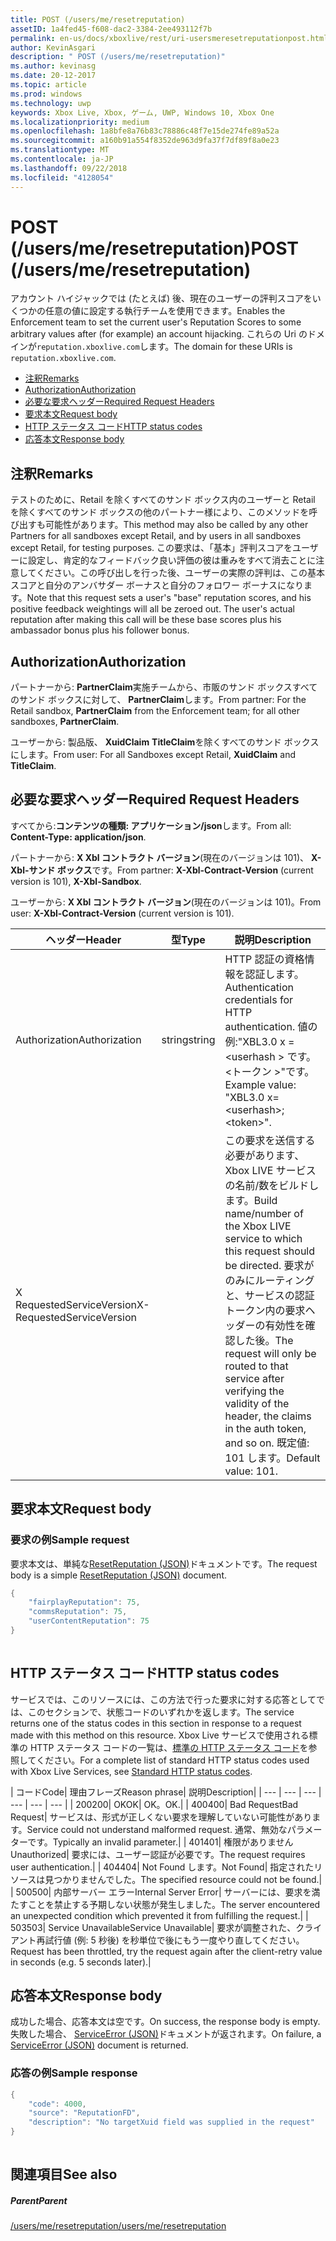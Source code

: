 ```yaml
---
title: POST (/users/me/resetreputation)
assetID: 1a4fed45-f608-dac2-3384-2ee493112f7b
permalink: en-us/docs/xboxlive/rest/uri-usersmeresetreputationpost.html
author: KevinAsgari
description: " POST (/users/me/resetreputation)"
ms.author: kevinasg
ms.date: 20-12-2017
ms.topic: article
ms.prod: windows
ms.technology: uwp
keywords: Xbox Live, Xbox, ゲーム, UWP, Windows 10, Xbox One
ms.localizationpriority: medium
ms.openlocfilehash: 1a8bfe8a76b83c78886c48f7e15de274fe89a52a
ms.sourcegitcommit: a160b91a554f8352de963d9fa37f7df89f8a0e23
ms.translationtype: MT
ms.contentlocale: ja-JP
ms.lasthandoff: 09/22/2018
ms.locfileid: "4128054"
---
```

# <a name="post-usersmeresetreputation"></a><span data-ttu-id="87561-104">POST (/users/me/resetreputation)</span><span class="sxs-lookup"><span data-stu-id="87561-104">POST (/users/me/resetreputation)</span></span>
<span data-ttu-id="87561-105">アカウント ハイジャックでは (たとえば) 後、現在のユーザーの評判スコアをいくつかの任意の値に設定する執行チームを使用できます。</span><span class="sxs-lookup"><span data-stu-id="87561-105">Enables the Enforcement team to set the current user's Reputation Scores to some arbitrary values after (for example) an account hijacking.</span></span> <span data-ttu-id="87561-106">これらの Uri のドメインが`reputation.xboxlive.com`します。</span><span class="sxs-lookup"><span data-stu-id="87561-106">The domain for these URIs is `reputation.xboxlive.com`.</span></span>
 
  * [<span data-ttu-id="87561-107">注釈</span><span class="sxs-lookup"><span data-stu-id="87561-107">Remarks</span></span>](#ID4EV)
  * [<span data-ttu-id="87561-108">Authorization</span><span class="sxs-lookup"><span data-stu-id="87561-108">Authorization</span></span>](#ID4E5)
  * [<span data-ttu-id="87561-109">必要な要求ヘッダー</span><span class="sxs-lookup"><span data-stu-id="87561-109">Required Request Headers</span></span>](#ID4ETB)
  * [<span data-ttu-id="87561-110">要求本文</span><span class="sxs-lookup"><span data-stu-id="87561-110">Request body</span></span>](#ID4END)
  * [<span data-ttu-id="87561-111">HTTP ステータス コード</span><span class="sxs-lookup"><span data-stu-id="87561-111">HTTP status codes</span></span>](#ID4EDE)
  * [<span data-ttu-id="87561-112">応答本文</span><span class="sxs-lookup"><span data-stu-id="87561-112">Response body</span></span>](#ID4EFH)
 
<a id="ID4EV"></a>

 
## <a name="remarks"></a><span data-ttu-id="87561-113">注釈</span><span class="sxs-lookup"><span data-stu-id="87561-113">Remarks</span></span>
 
<span data-ttu-id="87561-114">テストのために、Retail を除くすべてのサンド ボックス内のユーザーと Retail を除くすべてのサンド ボックスの他のパートナー様により、このメソッドを呼び出すも可能性があります。</span><span class="sxs-lookup"><span data-stu-id="87561-114">This method may also be called by any other Partners for all sandboxes except Retail, and by users in all sandboxes except Retail, for testing purposes.</span></span> <span data-ttu-id="87561-115">この要求は、「基本」評判スコアをユーザーに設定し、肯定的なフィードバック良い評価の彼は重みをすべて消去ことに注意してください。この呼び出しを行った後、ユーザーの実際の評判は、この基本スコアと自分のアンバサダー ボーナスと自分のフォロワー ボーナスになります。</span><span class="sxs-lookup"><span data-stu-id="87561-115">Note that this request sets a user's "base" reputation scores, and his positive feedback weightings will all be zeroed out. The user's actual reputation after making this call will be these base scores plus his ambassador bonus plus his follower bonus.</span></span>
  
<a id="ID4E5"></a>

 
## <a name="authorization"></a><span data-ttu-id="87561-116">Authorization</span><span class="sxs-lookup"><span data-stu-id="87561-116">Authorization</span></span>
 
<span data-ttu-id="87561-117">パートナーから: **PartnerClaim**実施チームから、市販のサンド ボックスすべてのサンド ボックスに対して、 **PartnerClaim**します。</span><span class="sxs-lookup"><span data-stu-id="87561-117">From partner: For the Retail sandbox, **PartnerClaim** from the Enforcement team; for all other sandboxes, **PartnerClaim**.</span></span>
 
<span data-ttu-id="87561-118">ユーザーから: 製品版、 **XuidClaim** **TitleClaim**を除くすべてのサンド ボックスにします。</span><span class="sxs-lookup"><span data-stu-id="87561-118">From user: For all Sandboxes except Retail, **XuidClaim** and **TitleClaim**.</span></span>
  
<a id="ID4ETB"></a>

 
## <a name="required-request-headers"></a><span data-ttu-id="87561-119">必要な要求ヘッダー</span><span class="sxs-lookup"><span data-stu-id="87561-119">Required Request Headers</span></span>
 
<span data-ttu-id="87561-120">すべてから:**コンテンツの種類: アプリケーション/json**します。</span><span class="sxs-lookup"><span data-stu-id="87561-120">From all: **Content-Type: application/json**.</span></span>
 
<span data-ttu-id="87561-121">パートナーから: **X Xbl コントラクト バージョン**(現在のバージョンは 101)、 **X-Xbl-サンド ボックス**です。</span><span class="sxs-lookup"><span data-stu-id="87561-121">From partner: **X-Xbl-Contract-Version** (current version is 101), **X-Xbl-Sandbox**.</span></span>
 
<span data-ttu-id="87561-122">ユーザーから: **X Xbl コントラクト バージョン**(現在のバージョンは 101)。</span><span class="sxs-lookup"><span data-stu-id="87561-122">From user: **X-Xbl-Contract-Version** (current version is 101).</span></span>
 
| <span data-ttu-id="87561-123">ヘッダー</span><span class="sxs-lookup"><span data-stu-id="87561-123">Header</span></span>| <span data-ttu-id="87561-124">型</span><span class="sxs-lookup"><span data-stu-id="87561-124">Type</span></span>| <span data-ttu-id="87561-125">説明</span><span class="sxs-lookup"><span data-stu-id="87561-125">Description</span></span>| 
| --- | --- | --- | 
| <span data-ttu-id="87561-126">Authorization</span><span class="sxs-lookup"><span data-stu-id="87561-126">Authorization</span></span>| <span data-ttu-id="87561-127">string</span><span class="sxs-lookup"><span data-stu-id="87561-127">string</span></span>| <span data-ttu-id="87561-128">HTTP 認証の資格情報を認証します。</span><span class="sxs-lookup"><span data-stu-id="87561-128">Authentication credentials for HTTP authentication.</span></span> <span data-ttu-id="87561-129">値の例:"XBL3.0 x =&lt;userhash > です。&lt;トークン >"です。</span><span class="sxs-lookup"><span data-stu-id="87561-129">Example value: "XBL3.0 x=&lt;userhash>;&lt;token>".</span></span>| 
| <span data-ttu-id="87561-130">X RequestedServiceVersion</span><span class="sxs-lookup"><span data-stu-id="87561-130">X-RequestedServiceVersion</span></span>|  | <span data-ttu-id="87561-131">この要求を送信する必要があります、Xbox LIVE サービスの名前/数をビルドします。</span><span class="sxs-lookup"><span data-stu-id="87561-131">Build name/number of the Xbox LIVE service to which this request should be directed.</span></span> <span data-ttu-id="87561-132">要求がのみにルーティングと、サービスの認証トークン内の要求ヘッダーの有効性を確認した後。</span><span class="sxs-lookup"><span data-stu-id="87561-132">The request will only be routed to that service after verifying the validity of the header, the claims in the auth token, and so on.</span></span> <span data-ttu-id="87561-133">既定値: 101 します。</span><span class="sxs-lookup"><span data-stu-id="87561-133">Default value: 101.</span></span>| 
  
<a id="ID4END"></a>

 
## <a name="request-body"></a><span data-ttu-id="87561-134">要求本文</span><span class="sxs-lookup"><span data-stu-id="87561-134">Request body</span></span>
 
<a id="ID4ETD"></a>

 
### <a name="sample-request"></a><span data-ttu-id="87561-135">要求の例</span><span class="sxs-lookup"><span data-stu-id="87561-135">Sample request</span></span>
 
<span data-ttu-id="87561-136">要求本文は、単純な[ResetReputation (JSON)](../../json/json-resetreputation.md)ドキュメントです。</span><span class="sxs-lookup"><span data-stu-id="87561-136">The request body is a simple [ResetReputation (JSON)](../../json/json-resetreputation.md) document.</span></span>
 

```cpp
{
    "fairplayReputation": 75,
    "commsReputation": 75,
    "userContentReputation": 75
}
      
```

   
<a id="ID4EDE"></a>

 
## <a name="http-status-codes"></a><span data-ttu-id="87561-137">HTTP ステータス コード</span><span class="sxs-lookup"><span data-stu-id="87561-137">HTTP status codes</span></span>
 
<span data-ttu-id="87561-138">サービスでは、このリソースには、この方法で行った要求に対する応答としてでは、このセクションで、状態コードのいずれかを返します。</span><span class="sxs-lookup"><span data-stu-id="87561-138">The service returns one of the status codes in this section in response to a request made with this method on this resource.</span></span> <span data-ttu-id="87561-139">Xbox Live サービスで使用される標準の HTTP ステータス コードの一覧は、[標準の HTTP ステータス コード](../../additional/httpstatuscodes.md)を参照してください。</span><span class="sxs-lookup"><span data-stu-id="87561-139">For a complete list of standard HTTP status codes used with Xbox Live Services, see [Standard HTTP status codes](../../additional/httpstatuscodes.md).</span></span>
 
| <span data-ttu-id="87561-140">コード</span><span class="sxs-lookup"><span data-stu-id="87561-140">Code</span></span>| <span data-ttu-id="87561-141">理由フレーズ</span><span class="sxs-lookup"><span data-stu-id="87561-141">Reason phrase</span></span>| <span data-ttu-id="87561-142">説明</span><span class="sxs-lookup"><span data-stu-id="87561-142">Description</span></span>| 
| --- | --- | --- | --- | --- | --- | 
| <span data-ttu-id="87561-143">200</span><span class="sxs-lookup"><span data-stu-id="87561-143">200</span></span>| <span data-ttu-id="87561-144">OK</span><span class="sxs-lookup"><span data-stu-id="87561-144">OK</span></span>| <span data-ttu-id="87561-145">OK。</span><span class="sxs-lookup"><span data-stu-id="87561-145">OK.</span></span>| 
| <span data-ttu-id="87561-146">400</span><span class="sxs-lookup"><span data-stu-id="87561-146">400</span></span>| <span data-ttu-id="87561-147">Bad Request</span><span class="sxs-lookup"><span data-stu-id="87561-147">Bad Request</span></span>| <span data-ttu-id="87561-148">サービスは、形式が正しくない要求を理解していない可能性があります。</span><span class="sxs-lookup"><span data-stu-id="87561-148">Service could not understand malformed request.</span></span> <span data-ttu-id="87561-149">通常、無効なパラメーターです。</span><span class="sxs-lookup"><span data-stu-id="87561-149">Typically an invalid parameter.</span></span>| 
| <span data-ttu-id="87561-150">401</span><span class="sxs-lookup"><span data-stu-id="87561-150">401</span></span>| <span data-ttu-id="87561-151">権限がありません</span><span class="sxs-lookup"><span data-stu-id="87561-151">Unauthorized</span></span>| <span data-ttu-id="87561-152">要求には、ユーザー認証が必要です。</span><span class="sxs-lookup"><span data-stu-id="87561-152">The request requires user authentication.</span></span>| 
| <span data-ttu-id="87561-153">404</span><span class="sxs-lookup"><span data-stu-id="87561-153">404</span></span>| <span data-ttu-id="87561-154">Not Found します。</span><span class="sxs-lookup"><span data-stu-id="87561-154">Not Found</span></span>| <span data-ttu-id="87561-155">指定されたリソースは見つかりませんでした。</span><span class="sxs-lookup"><span data-stu-id="87561-155">The specified resource could not be found.</span></span>| 
| <span data-ttu-id="87561-156">500</span><span class="sxs-lookup"><span data-stu-id="87561-156">500</span></span>| <span data-ttu-id="87561-157">内部サーバー エラー</span><span class="sxs-lookup"><span data-stu-id="87561-157">Internal Server Error</span></span>| <span data-ttu-id="87561-158">サーバーには、要求を満たすことを禁止する予期しない状態が発生しました。</span><span class="sxs-lookup"><span data-stu-id="87561-158">The server encountered an unexpected condition which prevented it from fulfilling the request.</span></span>| 
| <span data-ttu-id="87561-159">503</span><span class="sxs-lookup"><span data-stu-id="87561-159">503</span></span>| <span data-ttu-id="87561-160">Service Unavailable</span><span class="sxs-lookup"><span data-stu-id="87561-160">Service Unavailable</span></span>| <span data-ttu-id="87561-161">要求が調整された、クライアント再試行値 (例: 5 秒後) を秒単位で後にもう一度やり直してください。</span><span class="sxs-lookup"><span data-stu-id="87561-161">Request has been throttled, try the request again after the client-retry value in seconds (e.g. 5 seconds later).</span></span>| 
  
<a id="ID4EFH"></a>

 
## <a name="response-body"></a><span data-ttu-id="87561-162">応答本文</span><span class="sxs-lookup"><span data-stu-id="87561-162">Response body</span></span>
 
<span data-ttu-id="87561-163">成功した場合、応答本文は空です。</span><span class="sxs-lookup"><span data-stu-id="87561-163">On success, the response body is empty.</span></span> <span data-ttu-id="87561-164">失敗した場合、 [ServiceError (JSON)](../../json/json-serviceerror.md)ドキュメントが返されます。</span><span class="sxs-lookup"><span data-stu-id="87561-164">On failure, a [ServiceError (JSON)](../../json/json-serviceerror.md) document is returned.</span></span>
 
<a id="ID4ERH"></a>

 
### <a name="sample-response"></a><span data-ttu-id="87561-165">応答の例</span><span class="sxs-lookup"><span data-stu-id="87561-165">Sample response</span></span>
 

```cpp
{
    "code": 4000,
    "source": "ReputationFD",
    "description": "No targetXuid field was supplied in the request"
}
         
```

   
<a id="ID4E2H"></a>

 
## <a name="see-also"></a><span data-ttu-id="87561-166">関連項目</span><span class="sxs-lookup"><span data-stu-id="87561-166">See also</span></span>
 
<a id="ID4E4H"></a>

 
##### <a name="parent"></a><span data-ttu-id="87561-167">Parent</span><span class="sxs-lookup"><span data-stu-id="87561-167">Parent</span></span> 

[<span data-ttu-id="87561-168">/users/me/resetreputation</span><span class="sxs-lookup"><span data-stu-id="87561-168">/users/me/resetreputation</span></span>](uri-usersmeresetreputation.md)

   
